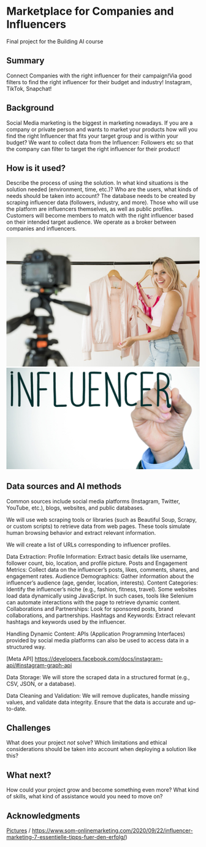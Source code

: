 # Marketplace for Companies and Influencers

Final project for the Building AI course

## Summary

Connect Companies with the right influencer for their campaign!Via good filters to find the right influencer for their budget and industry! Instagram, TikTok, Snapchat! 


## Background

Social Media marketing is the biggest in marketing nowadays. If you are a company or private person and wants to market your products how will you find the right Influencer that fits your target group and is within your budget?
We want to collect data from the Influencer: Followers etc so that the company can filter to target the right influencer for their product!


## How is it used?

Describe the process of using the solution. In what kind situations is the solution needed (environment, time, etc.)? Who are the users, what kinds of needs should be taken into account?
The database needs to be created by scraping influencer data (followers, industry, and more). Those who will use the platform are influencers themselves, as well as public profiles. Customers will become members to match with the right influencer based on their intended target audience. We operate as a broker between companies and influencers.

![Cat](https://github.com/Rob-Amandi/my-new-project/blob/main/Influencer-Tipps_SOM_Header-2048x1367.jpg)
![Cat](https://github.com/Rob-Amandi/my-new-project/blob/main/Influencer.jpg)

## Data sources and AI methods

Common sources include social media platforms (Instagram, Twitter, YouTube, etc.), blogs, websites, and public databases.

We will use web scraping tools or libraries (such as Beautiful Soup, Scrapy, or custom scripts) to retrieve data from web pages. These tools simulate human browsing behavior and extract relevant information.

We will create a list of URLs corresponding to influencer profiles.

Data Extraction:
Profile Information: Extract basic details like username, follower count, bio, location, and profile picture.
Posts and Engagement Metrics: Collect data on the influencer’s posts, likes, comments, shares, and engagement rates.
Audience Demographics: Gather information about the influencer’s audience (age, gender, location, interests).
Content Categories: Identify the influencer’s niche (e.g., fashion, fitness, travel).
Some websites load data dynamically using JavaScript. In such cases, tools like Selenium can automate interactions with the page to retrieve dynamic content.
Collaborations and Partnerships: Look for sponsored posts, brand collaborations, and partnerships.
Hashtags and Keywords: Extract relevant hashtags and keywords used by the influencer.

Handling Dynamic Content:
APIs (Application Programming Interfaces) provided by social media platforms can also be used to access data in a structured way.

[Meta API] https://developers.facebook.com/docs/instagram-api/#instagram-graph-api

Data Storage:
We will store the scraped data in a structured format (e.g., CSV, JSON, or a database).

Data Cleaning and Validation:
We will remove duplicates, handle missing values, and validate data integrity.
Ensure that the data is accurate and up-to-date.

## Challenges

What does your project _not_ solve? Which limitations and ethical considerations should be taken into account when deploying a solution like this?

## What next?

How could your project grow and become something even more? What kind of skills, what kind of assistance would you  need to move on? 


## Acknowledgments
[Pictures](https://www.internetworld.de/social-media-marketing/influencer/influencer-marketing-im-dialog-meinungsfuehrern-1084806.html) / https://www.som-onlinemarketing.com/2020/09/22/influencer-marketing-7-essentielle-tipps-fuer-den-erfolg/)

